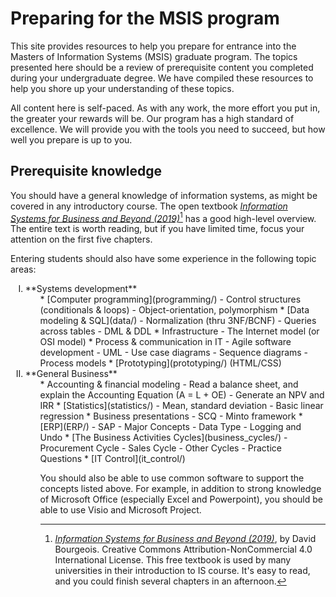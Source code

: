 # Preparing for the MSIS program

This site provides resources to help you prepare for entrance into the Masters of Information Systems (MSIS) graduate program. The topics presented here should be a review of prerequisite content you completed during your undergraduate degree. We have compiled these resources to help you shore up your understanding of these topics.

All content here is self-paced. As with any work, the more effort you put in, the greater your rewards will be. Our program has a high standard of excellence. We will provide you with the tools you need to succeed, but how well you prepare is up to you.

## Prerequisite knowledge

You should have a general knowledge of information systems, as might be covered in any introductory course. The open textbook [_Information Systems for Business and Beyond (2019)_][open-is-text][^open-txt-fn] has a good high-level overview. The entire text is worth reading, but if you have limited time, focus your attention on the first five chapters.

[open-is-text]:https://opentextbook.site/informationsystems2019/
[^open-txt-fn]: [_Information Systems for Business and Beyond (2019)_][open-is-text], by David Bourgeois. Creative Commons Attribution-NonCommercial 4.0 International License. This free textbook is used by many universities in their introduction to IS course. It's easy to read, and you could finish several chapters in an afternoon.

Entering students should also have some experience in the following topic areas:

<ol style="list-style-type: upper-roman;" markdown="1">
<li>**Systems development**<ul>
  * [Computer programming](programming/)
      - Control structures (conditionals & loops)
      - Object-orientation, polymorphism
  * [Data modeling & SQL](data/)
      - Normalization (thru 3NF/BCNF)
      - Queries across tables
      - DML & DDL
  * Infrastructure
      - The Internet model (or OSI model)
  * Process & communication in IT
      - Agile software development
      - UML
      - Use case diagrams
      - Sequence diagrams
      - Process models
  * [Prototyping](prototyping/) (HTML/CSS)
</ul></li>
<li>**General Business**<ul>
* Accounting & financial modeling
    - Read a balance sheet, and explain the Accounting Equation (A = L + OE)
    - Generate an NPV and IRR
* [Statistics](statistics/)
    - Mean, standard deviation
    - Basic linear regression
* Business presentations
    - SCQ
    - Minto framework
* [ERP](ERP/)  
    - SAP
    - Major Concepts
    - Data Type
    - Logging and Undo
* [The Business Activities Cycles](business_cycles/)
    - Procurement Cycle
    - Sales Cycle
    - Other Cycles
    - Practice Questions
* [IT Control](it_control/)

You should also be able to use common software to support the concepts listed above. For example, in addition to strong knowledge of Microsoft Office (especially Excel and Powerpoint), you should be able to use Visio and Microsoft Project.
